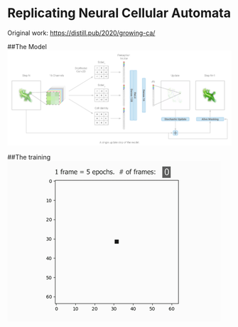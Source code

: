 # Replicating Neural Cellular Automata
Original work: https://distill.pub/2020/growing-ca/

##The Model
![Model Neural Cellular Automata](https://github.com/Jaldekoa/Replicating-Neural-Cellular-Automata/blob/master/Img/Model.PNG)

##The training
![Replicating Neural Cellular Automata](https://github.com/Jaldekoa/Replicating-Neural-Cellular-Automata/blob/master/Img/Replicating%20Neural%20Cellular%20Automata.gif)
